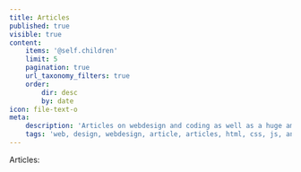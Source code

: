 ```yaml
---
title: Articles
published: true
visible: true
content:
    items: '@self.children'
    limit: 5
    pagination: true
    url_taxonomy_filters: true
    order:
        dir: desc
        by: date
icon: file-text-o
meta:
    description: 'Articles on webdesign and coding as well as a huge amount of web related projects, ranging from useful everyday tools to inovative games as well as experimental showoffs of new code features'
    tags: 'web, design, webdesign, article, articles, html, css, js, angularjs, jQuery, node, nodejs, npm'
---
```


Articles:
